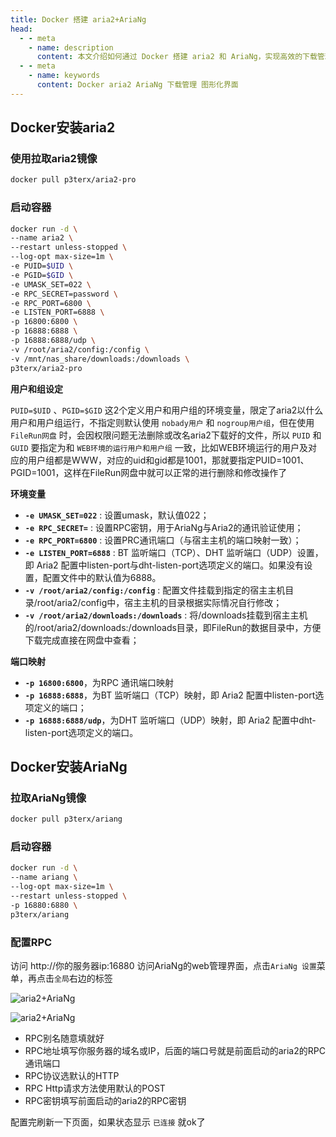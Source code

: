 ```yaml
---
title: Docker 搭建 aria2+AriaNg
head:
  - - meta
    - name: description
      content: 本文介绍如何通过 Docker 搭建 aria2 和 AriaNg，实现高效的下载管理和图形化界面控制。
  - - meta
    - name: keywords
      content: Docker aria2 AriaNg 下载管理 图形化界面
---
```


## Docker安装aria2

### 使用拉取aria2镜像

```sh
docker pull p3terx/aria2-pro
```

### 启动容器

```sh
docker run -d \
--name aria2 \
--restart unless-stopped \
--log-opt max-size=1m \
-e PUID=$UID \
-e PGID=$GID \
-e UMASK_SET=022 \
-e RPC_SECRET=password \
-e RPC_PORT=6800 \
-e LISTEN_PORT=6888 \
-p 16800:6800 \
-p 16888:6888 \
-p 16888:6888/udp \
-v /root/aria2/config:/config \
-v /mnt/nas_share/downloads:/downloads \
p3terx/aria2-pro
```

**用户和组设定**

`PUID=$UID` 、`PGID=$GID` 这2个定义用户和用户组的环境变量，限定了aria2以什么用户和用户组运行，不指定则默认使用 `nobady用户` 和 `nogroup用户组`，但在使用 `FileRun网盘` 时，会因权限问题无法删除或改名aria2下载好的文件，所以 `PUID` 和 `GUID` 要指定为和 `WEB环境的运行用户和用户组` 一致，比如WEB环境运行的用户及对应的用户组都是WWW，对应的uid和gid都是1001，那就要指定PUID=1001、PGID=1001，这样在FileRun网盘中就可以正常的进行删除和修改操作了

**环境变量**

- **`-e UMASK_SET=022`** : 设置umask，默认值022；
- **`-e RPC_SECRET=`** : 设置RPC密钥，用于AriaNg与Aria2的通讯验证使用；
- **`-e RPC_PORT=6800`** : 设置PRC通讯端口（与宿主主机的端口映射一致）；
- **`-e LISTEN_PORT=6888`** : BT 监听端口（TCP）、DHT 监听端口（UDP）设置，即 Aria2 配置中listen-port与dht-listen-port选项定义的端口。如果没有设置，配置文件中的默认值为6888。
- **`-v /root/aria2/config:/config`** : 配置文件挂载到指定的宿主主机目录/root/aria2/config中，宿主主机的目录根据实际情况自行修改；
- **`-v /root/aria2/downloads:/downloads`** : 将/downloads挂载到宿主主机的/root/aria2/downloads:/downloads目录，即FileRun的数据目录中，方便下载完成直接在网盘中查看；

**端口映射**

- **`-p 16800:6800`**，为RPC 通讯端口映射
- **`-p 16888:6888`**，为BT 监听端口（TCP）映射，即 Aria2 配置中listen-port选项定义的端口；
- **`-p 16888:6888/udp`**，为DHT 监听端口（UDP）映射，即 Aria2 配置中dht-listen-port选项定义的端口。

## Docker安装AriaNg

### 拉取AriaNg镜像

```sh
docker pull p3terx/ariang
```

### 启动容器

```sh
docker run -d \
--name ariang \
--log-opt max-size=1m \
--restart unless-stopped \
-p 16880:6880 \
p3terx/ariang
```

### 配置RPC

访问 http://你的服务器ip:16880 访问AriaNg的web管理界面，点击`AriaNg 设置`菜单，再点击`全局`右边的标签

![aria2+AriaNg](https://i.theojs.cn/docs/202404290014327.webp)

![aria2+AriaNg](https://i.theojs.cn/docs/202404290015325.webp '配置RPC')

- RPC别名随意填就好
- RPC地址填写你服务器的域名或IP，后面的端口号就是前面启动的aria2的RPC通讯端口
- RPC协议选默认的HTTP
- RPC Http请求方法使用默认的POST
- RPC密钥填写前面启动的aria2的RPC密钥

配置完刷新一下页面，如果状态显示 `已连接` 就ok了
